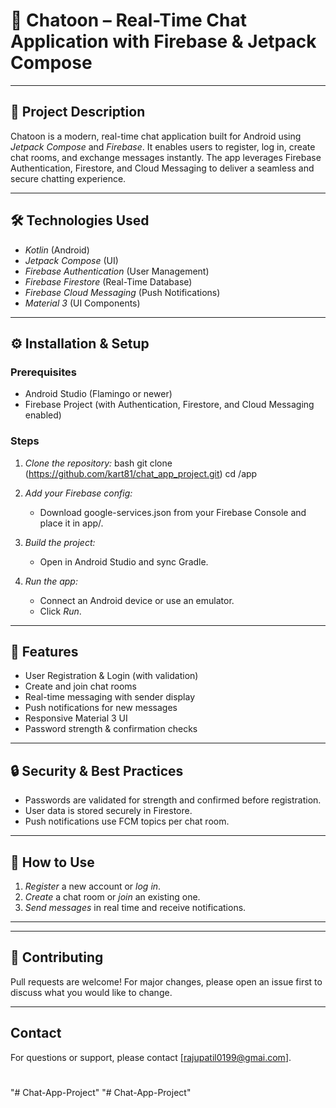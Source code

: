 # 💬 Chatoon – Real-Time Chat Application with Firebase & Jetpack Compose

---

## 📌 Project Description

Chatoon is a modern, real-time chat application built for Android using *Jetpack Compose* and *Firebase*. It enables users to register, log in, create chat rooms, and exchange messages instantly. The app leverages Firebase Authentication, Firestore, and Cloud Messaging to deliver a seamless and secure chatting experience.

---


## 🛠 Technologies Used

- *Kotlin* (Android)
- *Jetpack Compose* (UI)
- *Firebase Authentication* (User Management)
- *Firebase Firestore* (Real-Time Database)
- *Firebase Cloud Messaging* (Push Notifications)
- *Material 3* (UI Components)

---

## ⚙ Installation & Setup

### Prerequisites

- Android Studio (Flamingo or newer)
- Firebase Project (with Authentication, Firestore, and Cloud Messaging enabled)

### Steps

1. *Clone the repository:*
    bash
    git clone (https://github.com/kart81/chat_app_project.git)
    cd /app
    

2. *Add your Firebase config:*
    - Download google-services.json from your Firebase Console and place it in app/.

3. *Build the project:*
    - Open in Android Studio and sync Gradle.

4. *Run the app:*
    - Connect an Android device or use an emulator.
    - Click *Run*.

---

## 🚀 Features

- User Registration & Login (with validation)
- Create and join chat rooms
- Real-time messaging with sender display
- Push notifications for new messages
- Responsive Material 3 UI
- Password strength & confirmation checks

---

## 🔒 Security & Best Practices

- Passwords are validated for strength and confirmed before registration.
- User data is stored securely in Firestore.
- Push notifications use FCM topics per chat room.

---

## 📝 How to Use

1. *Register* a new account or *log in*.
2. *Create* a chat room or *join* an existing one.
3. *Send messages* in real time and receive notifications.

---

---

## 🤝 Contributing

Pull requests are welcome! For major changes, please open an issue first to discuss what you would like to change.

---

## Contact

For questions or support, please contact [rajupatil0199@gmai.com].
#
"# Chat-App-Project" 
"# Chat-App-Project" 
